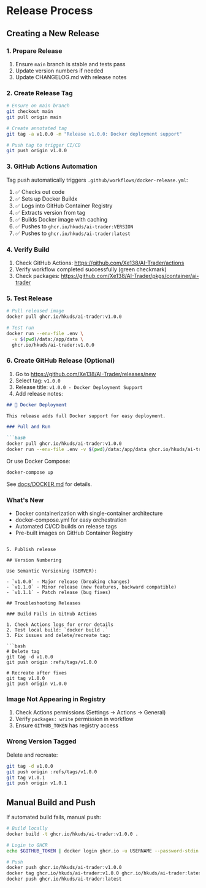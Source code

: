 # Release Process

## Creating a New Release

### 1. Prepare Release

1. Ensure `main` branch is stable and tests pass
2. Update version numbers if needed
3. Update CHANGELOG.md with release notes

### 2. Create Release Tag

```bash
# Ensure on main branch
git checkout main
git pull origin main

# Create annotated tag
git tag -a v1.0.0 -m "Release v1.0.0: Docker deployment support"

# Push tag to trigger CI/CD
git push origin v1.0.0
```

### 3. GitHub Actions Automation

Tag push automatically triggers `.github/workflows/docker-release.yml`:

1. ✅ Checks out code
2. ✅ Sets up Docker Buildx
3. ✅ Logs into GitHub Container Registry
4. ✅ Extracts version from tag
5. ✅ Builds Docker image with caching
6. ✅ Pushes to `ghcr.io/hkuds/ai-trader:VERSION`
7. ✅ Pushes to `ghcr.io/hkuds/ai-trader:latest`

### 4. Verify Build

1. Check GitHub Actions: https://github.com/Xe138/AI-Trader/actions
2. Verify workflow completed successfully (green checkmark)
3. Check packages: https://github.com/Xe138/AI-Trader/pkgs/container/ai-trader

### 5. Test Release

```bash
# Pull released image
docker pull ghcr.io/hkuds/ai-trader:v1.0.0

# Test run
docker run --env-file .env \
  -v $(pwd)/data:/app/data \
  ghcr.io/hkuds/ai-trader:v1.0.0
```

### 6. Create GitHub Release (Optional)

1. Go to https://github.com/Xe138/AI-Trader/releases/new
2. Select tag: `v1.0.0`
3. Release title: `v1.0.0 - Docker Deployment Support`
4. Add release notes:

```markdown
## 🐳 Docker Deployment

This release adds full Docker support for easy deployment.

### Pull and Run

```bash
docker pull ghcr.io/hkuds/ai-trader:v1.0.0
docker run --env-file .env -v $(pwd)/data:/app/data ghcr.io/hkuds/ai-trader:v1.0.0
```

Or use Docker Compose:

```bash
docker-compose up
```

See [docs/DOCKER.md](docs/DOCKER.md) for details.

### What's New
- Docker containerization with single-container architecture
- docker-compose.yml for easy orchestration
- Automated CI/CD builds on release tags
- Pre-built images on GitHub Container Registry
```

5. Publish release

## Version Numbering

Use Semantic Versioning (SEMVER):

- `v1.0.0` - Major release (breaking changes)
- `v1.1.0` - Minor release (new features, backward compatible)
- `v1.1.1` - Patch release (bug fixes)

## Troubleshooting Releases

### Build Fails in GitHub Actions

1. Check Actions logs for error details
2. Test local build: `docker build .`
3. Fix issues and delete/recreate tag:

```bash
# Delete tag
git tag -d v1.0.0
git push origin :refs/tags/v1.0.0

# Recreate after fixes
git tag v1.0.0
git push origin v1.0.0
```

### Image Not Appearing in Registry

1. Check Actions permissions (Settings → Actions → General)
2. Verify `packages: write` permission in workflow
3. Ensure `GITHUB_TOKEN` has registry access

### Wrong Version Tagged

Delete and recreate:

```bash
git tag -d v1.0.0
git push origin :refs/tags/v1.0.0
git tag v1.0.1
git push origin v1.0.1
```

## Manual Build and Push

If automated build fails, manual push:

```bash
# Build locally
docker build -t ghcr.io/hkuds/ai-trader:v1.0.0 .

# Login to GHCR
echo $GITHUB_TOKEN | docker login ghcr.io -u USERNAME --password-stdin

# Push
docker push ghcr.io/hkuds/ai-trader:v1.0.0
docker tag ghcr.io/hkuds/ai-trader:v1.0.0 ghcr.io/hkuds/ai-trader:latest
docker push ghcr.io/hkuds/ai-trader:latest
```
